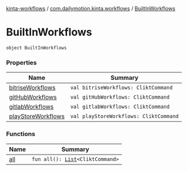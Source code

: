[kinta-workflows](../../index.md) / [com.dailymotion.kinta.workflows](../index.md) / [BuiltInWorkflows](./index.md)

# BuiltInWorkflows

`object BuiltInWorkflows`

### Properties

| Name | Summary |
|---|---|
| [bitriseWorkflows](bitrise-workflows.md) | `val bitriseWorkflows: CliktCommand` |
| [gitHubWorkflows](git-hub-workflows.md) | `val gitHubWorkflows: CliktCommand` |
| [gitlabWorkflows](gitlab-workflows.md) | `val gitlabWorkflows: CliktCommand` |
| [playStoreWorkflows](play-store-workflows.md) | `val playStoreWorkflows: CliktCommand` |

### Functions

| Name | Summary |
|---|---|
| [all](all.md) | `fun all(): `[`List`](https://kotlinlang.org/api/latest/jvm/stdlib/kotlin.collections/-list/index.html)`<CliktCommand>` |
